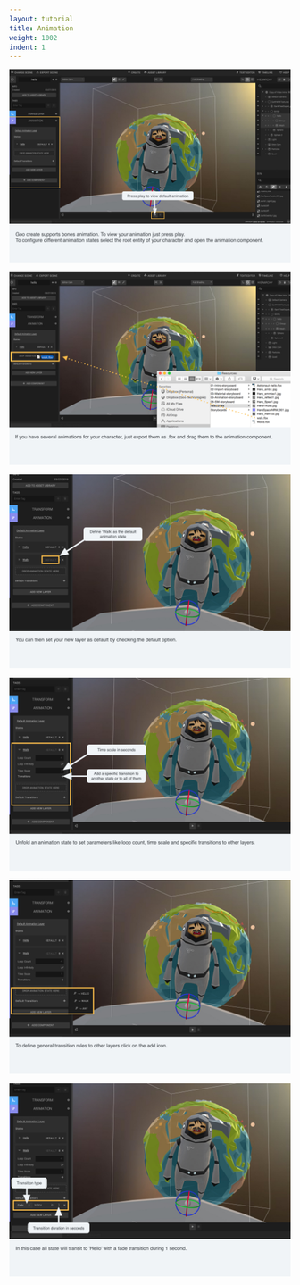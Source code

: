 ```yaml
---
layout: tutorial
title: Animation
weight: 1002
indent: 1
---
```

![](Animation-storyboard2.001.jpg)

![](Animation-storyboard2.002.jpg)

![](Animation-storyboard2.003.jpg)

![](Animation-storyboard2.004.jpg)

![](Animation-storyboard2.005.jpg)

![](Animation-storyboard2.006.jpg)